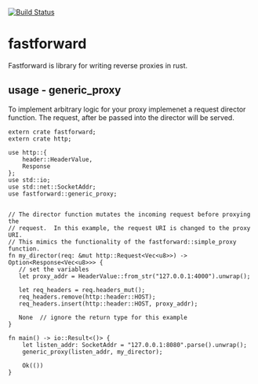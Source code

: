 [![Build Status](https://travis-ci.org/bpmason1/fastforward.svg?branch=master)](https://travis-ci.org/bpmason1/fastforward)

# fastforward

Fastforward is library for writing reverse proxies in rust.

## usage - generic_proxy
To implement arbitrary logic for your proxy implemenet a request director function.
The request, after be passed into the director will be served.
```
extern crate fastforward;
extern crate http;

use http::{
    header::HeaderValue,
    Response
};
use std::io;
use std::net::SocketAddr;
use fastforward::generic_proxy;


// The director function mutates the incoming request before proxying the
// request.  In this example, the request URI is changed to the proxy URI.
// This mimics the functionality of the fastforward::simple_proxy function.
fn my_director(req: &mut http::Request<Vec<u8>>) -> Option<Response<Vec<u8>>> { 
   // set the variables
   let proxy_addr = HeaderValue::from_str("127.0.0.1:4000").unwrap();

   let req_headers = req.headers_mut();
   req_headers.remove(http::header::HOST);
   req_headers.insert(http::header::HOST, proxy_addr);

   None  // ignore the return type for this example
}

fn main() -> io::Result<()> {
    let listen_addr: SocketAddr = "127.0.0.1:8080".parse().unwrap();
    generic_proxy(listen_addr, my_director);

    Ok(())
}
```
